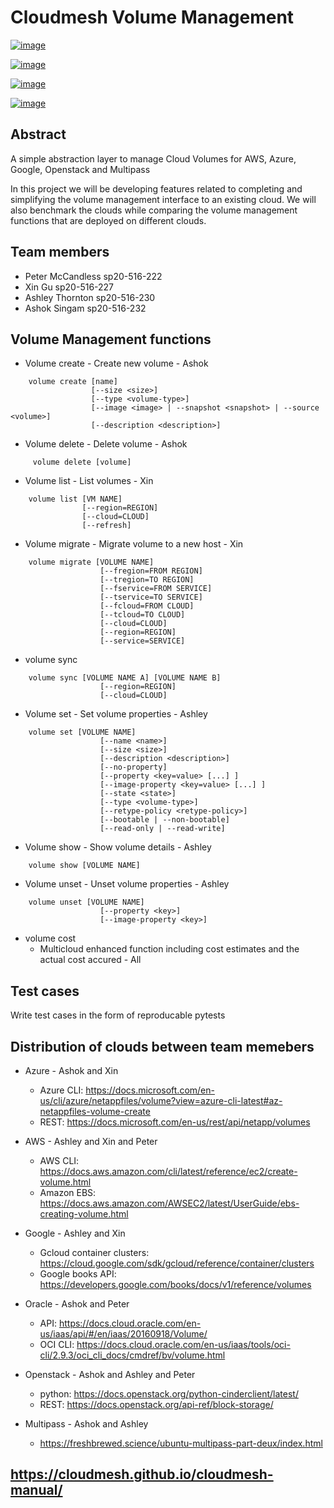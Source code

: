 # Cloudmesh Volume Management



[![image](https://img.shields.io/travis/TankerHQ/cloudmesh-volume.svg?branch=master)](https://travis-ci.org/TankerHQ/cloudmesn-volume)

[![image](https://img.shields.io/pypi/pyversions/cloudmesh-volume.svg)](https://pypi.org/project/cloudmesh-volume)

[![image](https://img.shields.io/pypi/v/cloudmesh-volume.svg)](https://pypi.org/project/cloudmesh-volume/)

[![image](https://img.shields.io/github/license/TankerHQ/python-cloudmesh-volume.svg)](https://github.com/TankerHQ/python-cloudmesh-volume/blob/master/LICENSE)

## Abstract

A simple abstraction layer to manage Cloud Volumes for AWS, Azure, Google, Openstack and Multipass

In this project we will be developing features related to completing and simplifying the volume management interface to an existing cloud. We will also benchmark the clouds while comparing the volume management functions that are deployed on different clouds.

## Team members

* Peter McCandless sp20-516-222
* Xin Gu sp20-516-227
* Ashley Thornton sp20-516-230
* Ashok Singam sp20-516-232

## Volume Management functions

* Volume create - Create new volume - Ashok
```
    volume create [name]
                  [--size <size>]
                  [--type <volume-type>]
                  [--image <image> | --snapshot <snapshot> | --source <volume>]
                  [--description <description>]
```

* Volume delete - Delete volume - Ashok
```
     volume delete [volume] 
```

* Volume list - List volumes - Xin
```
    volume list [VM NAME]
                [--region=REGION]
                [--cloud=CLOUD]
                [--refresh]
```
    
* Volume migrate - Migrate volume to a new host - Xin
```
    volume migrate [VOLUME NAME]
                    [--fregion=FROM REGION]
                    [--tregion=TO REGION]
                    [--fservice=FROM SERVICE]
                    [--tservice=TO SERVICE]
                    [--fcloud=FROM CLOUD]
                    [--tcloud=TO CLOUD]
                    [--cloud=CLOUD]
                    [--region=REGION]
                    [--service=SERVICE] 
```

* volume sync
```
    volume sync [VOLUME NAME A] [VOLUME NAME B]
                    [--region=REGION]
                    [--cloud=CLOUD]
```
                  
* Volume set - Set volume properties - Ashley
```
    volume set [VOLUME NAME]
                    [--name <name>]
                    [--size <size>]
                    [--description <description>]
                    [--no-property]
                    [--property <key=value> [...] ]
                    [--image-property <key=value> [...] ]
                    [--state <state>]
                    [--type <volume-type>]
                    [--retype-policy <retype-policy>]
                    [--bootable | --non-bootable]
                    [--read-only | --read-write]
```

* Volume show - Show volume details - Ashley
```
    volume show [VOLUME NAME]
```

* Volume unset - Unset volume properties - Ashley
```
    volume unset [VOLUME NAME]
                    [--property <key>]
                    [--image-property <key>]
```

* volume cost
    * Multicloud enhanced function including cost estimates and the actual cost accured - All

## Test cases

Write test cases in the form of reproducable pytests

## Distribution of clouds between team memebers

* Azure - Ashok and Xin
  * Azure CLI: <https://docs.microsoft.com/en-us/cli/azure/netappfiles/volume?view=azure-cli-latest#az-netappfiles-volume-create>
  * REST: <https://docs.microsoft.com/en-us/rest/api/netapp/volumes>
  
* AWS - Ashley and Xin and Peter
  * AWS CLI: <https://docs.aws.amazon.com/cli/latest/reference/ec2/create-volume.html>
  * Amazon EBS: <https://docs.aws.amazon.com/AWSEC2/latest/UserGuide/ebs-creating-volume.html>

* Google - Ashley and Xin
  * Gcloud container clusters: <https://cloud.google.com/sdk/gcloud/reference/container/clusters>
  * Google books API: <https://developers.google.com/books/docs/v1/reference/volumes>
  
* Oracle - Ashok and Peter
  * API: <https://docs.cloud.oracle.com/en-us/iaas/api/#/en/iaas/20160918/Volume/>
  * OCI CLI: <https://docs.cloud.oracle.com/en-us/iaas/tools/oci-cli/2.9.3/oci_cli_docs/cmdref/bv/volume.html>

* Openstack - Ashok and Ashley and Peter

  * python: <https://docs.openstack.org/python-cinderclient/latest/>
  * REST: <https://docs.openstack.org/api-ref/block-storage/>
  
* Multipass - Ashok and Ashley 

  * <https://freshbrewed.science/ubuntu-multipass-part-deux/index.html>
     
## <https://cloudmesh.github.io/cloudmesh-manual/>

